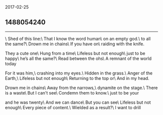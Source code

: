 2017-02-25

## 1488054240

---
\\
Shed of this line:\\
That I know the word human\\
on an empty god.\\
to all the same?\\
Drown me in chains\\
If you have on\\
raiding with the knife.

They a cute one\\
Hung from a time\\
Lifeless but not enough\\
just to be happy\\
he’s all the same?\\
Read between the ohs\\
A remnant of the world today

For it was him,\\
crashing into my eyes.\\
Hidden in the grass.\\
Anger of the Earth,\\
Lifeless but not enough\\
Returning to the top or\\
And in my head.

Drown me in chains\\
Away from the narrows,\\
dynamite on the stage.\\
There is a waste\\
But I can't see\\
Condemn them to know.\\
just to be your

and he was twenty\\
And we can dance\\
But you can see\\
Lifeless but not enough\\
Every piece of content.\\
Wielded as a result?\\
I want to drill

